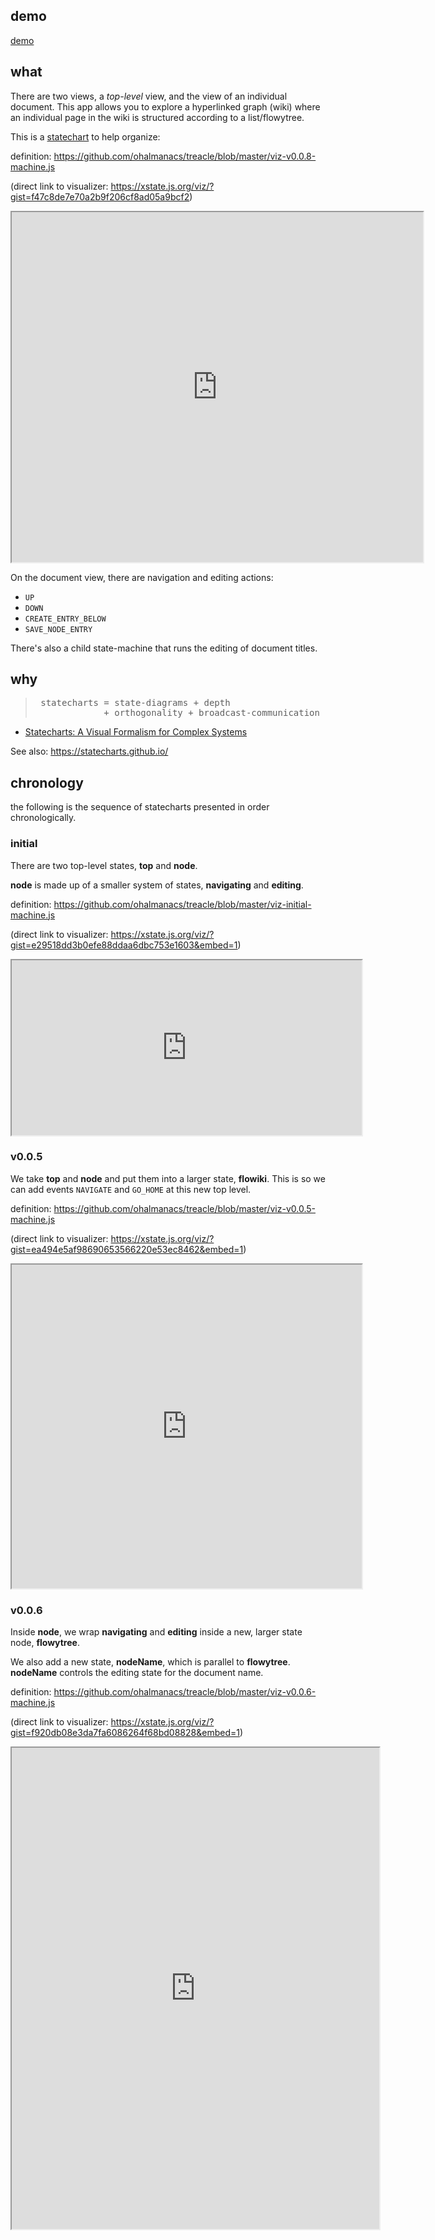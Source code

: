 ## demo

[demo](demo/)

## what


There are two views, a *top-level* view, and the view of an individual document. This app allows you to explore a hyperlinked graph (wiki) where an individual page in the wiki is structured according to a list/flowytree.

This is a [statechart](https://xstate.js.org/docs/#why) to help organize:

definition: <https://github.com/ohalmanacs/treacle/blob/master/viz-v0.0.8-machine.js>

(direct link to visualizer: <https://xstate.js.org/viz/?gist=f47c8de7e70a2b9f206cf8ad05a9bcf2>)
<iframe style="width: 47em; height: 40em;" src="https://xstate.js.org/viz/?gist=f47c8de7e70a2b9f206cf8ad05a9bcf2&embed=1"></iframe>

On the document view, there are navigation and editing actions:

 - `UP`
 - `DOWN`
 - `CREATE_ENTRY_BELOW`
 - `SAVE_NODE_ENTRY`

There's also a child state-machine that runs the editing of document titles.

## why

<blockquote><pre>
 statecharts = state-diagrams + depth
             + orthogonality + broadcast-communication
</pre></blockquote>

 - [Statecharts: A Visual Formalism for Complex Systems](http://www.inf.ed.ac.uk/teaching/courses/seoc/2005_2006/resources/statecharts.pdf)

See also: <https://statecharts.github.io/>


## chronology

the following is the sequence of statecharts presented in order chronologically.

### initial

There are two top-level states, **top** and **node**.

**node** is made up of a smaller system of states, **navigating** and **editing**.

definition: <https://github.com/ohalmanacs/treacle/blob/master/viz-initial-machine.js>

(direct link to visualizer: <https://xstate.js.org/viz/?gist=e29518dd3b0efe88ddaa6dbc753e1603&embed=1>)
<iframe style="width: 40em; height: 20em;" src="https://xstate.js.org/viz/?gist=e29518dd3b0efe88ddaa6dbc753e1603&embed=1"></iframe>

### v0.0.5

We take **top** and **node** and put them into a larger state, **flowiki**. This is so we can add events `NAVIGATE` and `GO_HOME` at this new top level.

definition: <https://github.com/ohalmanacs/treacle/blob/master/viz-v0.0.5-machine.js>

(direct link to visualizer: <https://xstate.js.org/viz/?gist=ea494e5af98690653566220e53ec8462&embed=1>)
<iframe style="width: 40em; height: 37em;" src="https://xstate.js.org/viz/?gist=ea494e5af98690653566220e53ec8462&embed=1"></iframe>

### v0.0.6

Inside **node**, we wrap **navigating** and **editing** inside a new, larger state node, **flowytree**.

We also add a new state, **nodeName**, which is parallel to **flowytree**. **nodeName** controls the editing state for the document name.

definition: <https://github.com/ohalmanacs/treacle/blob/master/viz-v0.0.6-machine.js>

(direct link to visualizer: <https://xstate.js.org/viz/?gist=f920db08e3da7fa6086264f68bd08828&embed=1>)
<iframe style="width: 42em; height: 55em;" src="https://xstate.js.org/viz/?gist=f920db08e3da7fa6086264f68bd08828&embed=1"></iframe>

